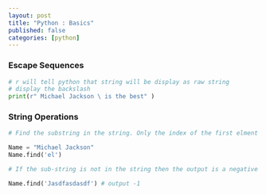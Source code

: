 ```yaml
---
layout: post
title: "Python : Basics"
published: false
categories: [python]
---
```

### Escape Sequences
```Python
# r will tell python that string will be display as raw string
# display the backslash
print(r" Michael Jackson \ is the best" )
```

### String Operations
```Python
# Find the substring in the string. Only the index of the first elment of substring in string will be the output

Name = "Michael Jackson"
Name.find('el')

# If the sub-string is not in the string then the output is a negative one

Name.find('Jasdfasdasdf') # output -1
```
